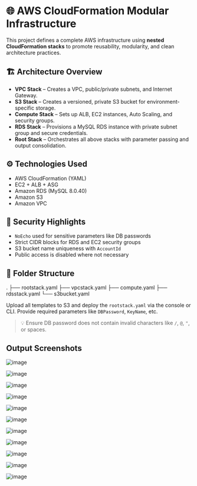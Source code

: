 # 🌐 AWS CloudFormation Modular Infrastructure

This project defines a complete AWS infrastructure using **nested CloudFormation stacks** to promote reusability, modularity, and clean architecture practices.

## 🏗️ Architecture Overview

- **VPC Stack** – Creates a VPC, public/private subnets, and Internet Gateway.
- **S3 Stack** – Creates a versioned, private S3 bucket for environment-specific storage.
- **Compute Stack** – Sets up ALB, EC2 instances, Auto Scaling, and security groups.
- **RDS Stack** – Provisions a MySQL RDS instance with private subnet group and secure credentials.
- **Root Stack** – Orchestrates all above stacks with parameter passing and output consolidation.

## ⚙️ Technologies Used

- AWS CloudFormation (YAML)
- EC2 + ALB + ASG
- Amazon RDS (MySQL 8.0.40)
- Amazon S3
- Amazon VPC


## 🔐 Security Highlights

- `NoEcho` used for sensitive parameters like DB passwords
- Strict CIDR blocks for RDS and EC2 security groups
- S3 bucket name uniqueness with `AccountId`
- Public access is disabled where not necessary

## 📁 Folder Structure
. ├── rootstack.yaml ├── vpcstack.yaml ├── compute.yaml ├── rdsstack.yaml └── s3bucket.yaml 


Upload all templates to S3 and deploy the `rootstack.yaml` via the console or CLI. Provide required parameters like `DBPassword`, `KeyName`, etc.

> 💡 Ensure DB password does not contain invalid characters like `/`, `@`, `"`, or spaces.



## Output Screenshots


![image](https://github.com/user-attachments/assets/d90a8907-a8cd-4a89-aae2-a95b8c8cf140)



![image](https://github.com/user-attachments/assets/b1f3a1d7-d4b7-495a-bfb5-6f9a55613e39)


![image](https://github.com/user-attachments/assets/62d21ee4-424d-4c0f-985d-7f975209fb04)


![image](https://github.com/user-attachments/assets/1da52070-cb7d-4aad-af6a-a62ae3a6eed6)


![image](https://github.com/user-attachments/assets/dd647a35-8501-4c02-a236-156fc103a06e)

![image](https://github.com/user-attachments/assets/2b0ca9c6-d1db-4d84-aae7-6dfd44a66935)


![image](https://github.com/user-attachments/assets/660a357a-7007-47f9-9b8c-18edabf3dd19)


![image](https://github.com/user-attachments/assets/c560b7ed-9817-4672-b5c9-d3a7b201979b)


![image](https://github.com/user-attachments/assets/c80f13e3-b2fb-4829-b448-cecf6b9e039c)


![image](https://github.com/user-attachments/assets/94aca0b8-dbf2-4a26-a827-893889568799)


![image](https://github.com/user-attachments/assets/99fe5c9f-9f54-48d2-a895-75f8e5323a52)




